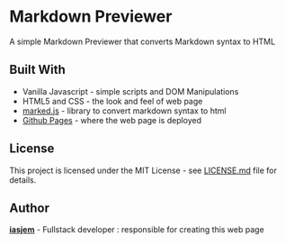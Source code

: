 # Markdown Previewer

A simple Markdown Previewer that converts Markdown syntax to HTML

## Built With

* Vanilla Javascript - simple scripts and DOM Manipulations
* HTML5 and CSS - the look and feel of web page
* [marked.js](https://github.com/markedjs/marked) - library to convert markdown syntax to html
* [Github Pages](https://pages.github.com/) - where the web page is deployed

## License

This project is licensed under the MIT License - see [LICENSE.md](https://github.com/iasjem/markdown-previewer/blob/master/LICENSE.md) file for details.

## Author
[__iasjem__](https://github.com/iasjem) - Fullstack developer : responsible for creating this web page